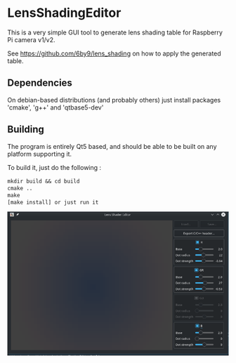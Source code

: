 # LensShadingEditor

This is a very simple GUI tool to generate lens shading table for Raspberry Pi camera v1/v2.

See https://github.com/6by9/lens_shading on how to apply the generated table.


## Dependencies

On debian-based distributions (and probably others) just install packages 'cmake', 'g++' and 'qtbase5-dev'


## Building

The program is entirely Qt5 based, and should be able to be built on any platform supporting it.

To build it, just do the following :
```
mkdir build && cd build
cmake ..
make
[make install] or just run it
```


![screenshot](https://raw.githubusercontent.com/dridri/lens_shading_editor/master/screenshot.png)
